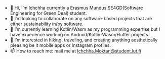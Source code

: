 - 👋 Hi, I’m Ichchha currently a Erasmus Mundus SE4GD(Software Engineering for Green Deal) student.
- 👀 I’m looking to collaborate on any software-based projects that are either sustainability in/by software.
- 🌱 I’m currently learning Kotlin/Wasm as my programming expertise but I have experience working on Android/Kotlin-Wasm/Flutter projects.
- 💞️ I’m interested in hiking, traveling, and creating anything aesthetically pleasing be it mobile apps or Instagram profiles.
- 📫 How to reach me: mail me at Ichchha.Moktan@student.lut.fi

<!---
Ichchhie/Ichchhie is a ✨ special ✨ repository because its `README.md` (this file) appears on your GitHub profile.
You can click the Preview link to take a look at your changes.
--->
